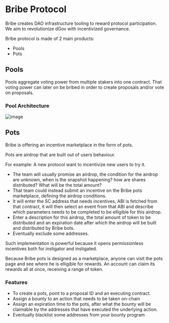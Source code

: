 # Bribe Protocol

Bribe creates DAO infrastructure tooling to reward protocol participation. We aim to revolutionize dGov with incentivized governance.

Bribe protocol is made of 2 main products:

- Pools
- Pots

## Pools

Pools aggregate voting power from multiple stakers into one contract. That voting power can later on be bribed in order to create proposals and/or vote on proposals.

### Pool Architecture

![image](https://raw.githubusercontent.com/bribeprotocol/bribe-v2/main/docs/images/Pool.png?token=GHSAT0AAAAAABOWRQDWHIMUVQJ5CC7I6AYMYSOXKIQ)

## Pots

Bribe is offering an incentive marketplace in the form of pots.

Pots are airdrop that are built out of users behaviour.

For example: A new protocol want to incentivize new users to try it.

- The team will usually promise an airdrop, the condition for the airdrop are unknown, when is the snapshot happening? how are shares distributed? What will be the total amount?
- That team could instead submit an incentive on the Bribe pots marketplace, defining the airdrop conditions.
- It will enter the SC address that needs incentives, ABI is fetched from that contract, it will then select an event from that ABI and describe which parameters needs to be completed to be elligible for this airdrop.
- Enter a description for this airdrop, the total amount of token to be distributed and an expiration date after which the airdrop will be built and distributed by Bribe bots.
- Eventually exclude some addresses.

Such implementation is powerful because it opens permissionless incentives both for instigator and instigated.

Because Bribe pots is designed as a marketplace, anyone can visit the pots page and see where he is elligible for rewards. An account can claim its rewards all at once, receiving a range of token.

### Features

- To create a pots, point to a proposal ID and an executing contract.
- Assign a bounty to an action that needs to be taken on-chain
- Assign an expiration time to the pots, after what the bounty will be claimable by the addresses that have executed the underlying action.
- Eventually blacklist some addresses from your bounty program
